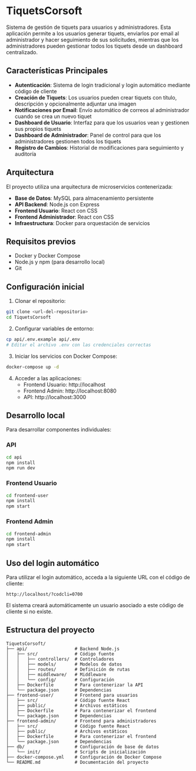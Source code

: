# TiquetsCorsoft

Sistema de gestión de tiquets para usuarios y administradores. Esta aplicación permite a los usuarios generar tiquets, enviarlos por email al administrador y hacer seguimiento de sus solicitudes, mientras que los administradores pueden gestionar todos los tiquets desde un dashboard centralizado.

## Características Principales

- **Autenticación**: Sistema de login tradicional y login automático mediante código de cliente
- **Creación de Tiquets**: Los usuarios pueden crear tiquets con título, descripción y opcionalmente adjuntar una imagen
- **Notificaciones por Email**: Envío automático de correos al administrador cuando se crea un nuevo tiquet
- **Dashboard de Usuario**: Interfaz para que los usuarios vean y gestionen sus propios tiquets
- **Dashboard de Administrador**: Panel de control para que los administradores gestionen todos los tiquets
- **Registro de Cambios**: Historial de modificaciones para seguimiento y auditoría

## Arquitectura

El proyecto utiliza una arquitectura de microservicios contenerizada:

- **Base de Datos**: MySQL para almacenamiento persistente
- **API Backend**: Node.js con Express
- **Frontend Usuario**: React con CSS
- **Frontend Administrador**: React con CSS
- **Infraestructura**: Docker para orquestación de servicios

## Requisitos previos

- Docker y Docker Compose
- Node.js y npm (para desarrollo local)
- Git

## Configuración inicial

1. Clonar el repositorio:
```bash
git clone <url-del-repositorio>
cd TiquetsCorsoft
```

2. Configurar variables de entorno:
```bash
cp api/.env.example api/.env
# Editar el archivo .env con las credenciales correctas
```

3. Iniciar los servicios con Docker Compose:
```bash
docker-compose up -d
```

4. Acceder a las aplicaciones:
   - Frontend Usuario: http://localhost
   - Frontend Admin: http://localhost:8080
   - API: http://localhost:3000

## Desarrollo local

Para desarrollar componentes individuales:

### API
```bash
cd api
npm install
npm run dev
```

### Frontend Usuario
```bash
cd frontend-user
npm install
npm start
```

### Frontend Admin
```bash
cd frontend-admin
npm install
npm start
```

## Uso del login automático

Para utilizar el login automático, acceda a la siguiente URL con el código de cliente:
```
http://localhost/?codcli=0700
```

El sistema creará automáticamente un usuario asociado a este código de cliente si no existe.

## Estructura del proyecto
```
TiquetsCorsoft/
├── api/                  # Backend Node.js
│   ├── src/              # Código fuente
│   │   ├── controllers/  # Controladores
│   │   ├── models/       # Modelos de datos
│   │   ├── routes/       # Definición de rutas
│   │   ├── middleware/   # Middleware
│   │   └── config/       # Configuración
│   ├── Dockerfile        # Para contenerizar la API
│   └── package.json      # Dependencias
├── frontend-user/        # Frontend para usuarios
│   ├── src/              # Código fuente React
│   ├── public/           # Archivos estáticos
│   ├── Dockerfile        # Para contenerizar el frontend
│   └── package.json      # Dependencias
├── frontend-admin/       # Frontend para administradores
│   ├── src/              # Código fuente React
│   ├── public/           # Archivos estáticos
│   ├── Dockerfile        # Para contenerizar el frontend
│   └── package.json      # Dependencias
├── db/                   # Configuración de base de datos
│   └── init/             # Scripts de inicialización
├── docker-compose.yml    # Configuración de Docker Compose
└── README.md             # Documentación del proyecto
```
